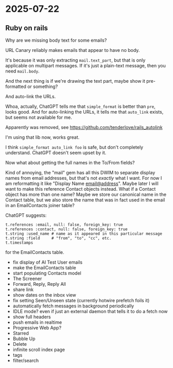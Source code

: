 # 2025-07-22

## Ruby on rails

Why are we missing body text for some emails?

URL Canary reliably makes emails that appear to have no body.

It's because it was only extracting `mail.text_part`, but that is only applicable
on multipart messages. If it's just a plain-text message, then you need `mail.body`.

And the next thing is if we're drawing the text part, maybe show it pre-formatted
or something?

And auto-link the URLs.

Whoa, actually, ChatGPT tells me that `simple_format` is better than `pre`, looks good.
And for auto-linking the URLs, it tells me that `auto_link` exists, but seems not
available for me.

Apparently was removed, see https://github.com/tenderlove/rails_autolink

I'm using that lib now, works great.

I think `simple_format auto_link foo` is safe, but don't completely understand.
ChatGPT doesn't seem upset by it.

Now what about getting the full names in the To/From fields?

Kind of annoying, the "mail" gem has all this DWIM to separate display names from
email addresses, but that's not *exactly* what I want. For now I am reformatting
it like "Display Name <email@address>". Maybe later I will want to make this reference
Contact objects instead. What if a Contact object has more than one name? Maybe we store
our canonical name in the Contact table, but we also store the name that was in fact used
in the email in an EmailContacts joiner table?

ChatGPT suggests:

    t.references :email, null: false, foreign_key: true
    t.references :contact, null: false, foreign_key: true
    t.string :used_name # name as it appeared in this particular message
    t.string :field     # "from", "to", "cc", etc.
    t.timestamps

for the EmailContacts table.

 * fix display of AI Test User emails
 * make the EmailContacts table
 * start populating Contacts model
 * The Screener
 * Forward, Reply, Reply All
 * share link
 * show dates on the inbox view
 * fix setting Seen/Unseen state (currently hotwire prefetch foils it)
 * automatically fetch messages in background periodically
 * IDLE mode? even if just an external daemon that tells it to do a fetch now
 * show full headers
 * push emails in realtime
 * Progressive Web App?
 * Starred
 * Bubble Up
 * Delete
 * infinite scroll index page
 * tags
 * filter/search


